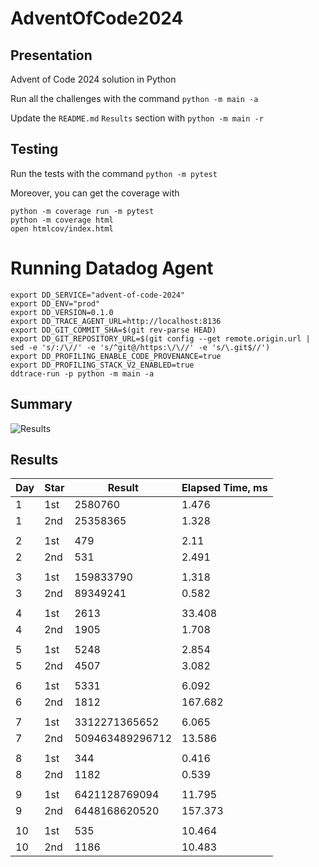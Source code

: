 # AdventOfCode2024

## Presentation

Advent of Code 2024 solution in Python

Run all the challenges with the command `python -m main -a`

Update the `README.md` `Results` section with `python -m main -r`

## Testing

Run the tests with the command `python -m pytest`

Moreover, you can get the coverage with
```
python -m coverage run -m pytest
python -m coverage html
open htmlcov/index.html
```

# Running Datadog Agent

```
export DD_SERVICE="advent-of-code-2024"
export DD_ENV="prod"
export DD_VERSION=0.1.0
export DD_TRACE_AGENT_URL=http://localhost:8136
export DD_GIT_COMMIT_SHA=$(git rev-parse HEAD)
export DD_GIT_REPOSITORY_URL=$(git config --get remote.origin.url | sed -e 's/:/\//' -e 's/^git@/https:\/\//' -e 's/\.git$//') 
export DD_PROFILING_ENABLE_CODE_PROVENANCE=true
export DD_PROFILING_STACK_V2_ENABLED=true
ddtrace-run -p python -m main -a
```

## Summary
![Results](https://github.com/clementgbcn/AdventOfCode2024/actions/workflows/check_results.yml/badge.svg)


## Results
|   Day | Star   |          Result |   Elapsed Time, ms |
|-------|--------|-----------------|--------------------|
|     1 | 1st    |         2580760 |              1.476 |
|     1 | 2nd    |        25358365 |              1.328 |
|       |        |                 |                    |
|     2 | 1st    |             479 |              2.11  |
|     2 | 2nd    |             531 |              2.491 |
|       |        |                 |                    |
|     3 | 1st    |       159833790 |              1.318 |
|     3 | 2nd    |        89349241 |              0.582 |
|       |        |                 |                    |
|     4 | 1st    |            2613 |             33.408 |
|     4 | 2nd    |            1905 |              1.708 |
|       |        |                 |                    |
|     5 | 1st    |            5248 |              2.854 |
|     5 | 2nd    |            4507 |              3.082 |
|       |        |                 |                    |
|     6 | 1st    |            5331 |              6.092 |
|     6 | 2nd    |            1812 |            167.682 |
|       |        |                 |                    |
|     7 | 1st    |   3312271365652 |              6.065 |
|     7 | 2nd    | 509463489296712 |             13.586 |
|       |        |                 |                    |
|     8 | 1st    |             344 |              0.416 |
|     8 | 2nd    |            1182 |              0.539 |
|       |        |                 |                    |
|     9 | 1st    |   6421128769094 |             11.795 |
|     9 | 2nd    |   6448168620520 |            157.373 |
|       |        |                 |                    |
|    10 | 1st    |             535 |             10.464 |
|    10 | 2nd    |            1186 |             10.483 |
